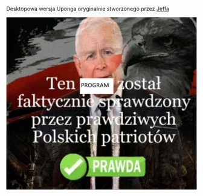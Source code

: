 Desktopowa wersja Uponga oryginalnie stworzonego przez <a href="https://github.com/jeffizmyname">Jeffa</a>

<img src="F4Nv88NW0AAXk_Z.jpg"/>

